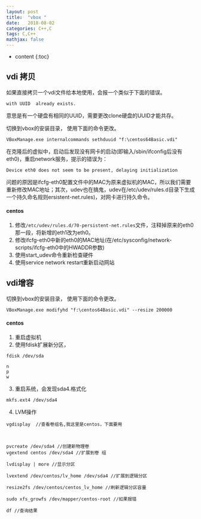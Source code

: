 ```yaml
---
layout: post
title:  "vbox "
date:   2018-08-02
categories: C++,C
tags: C,C++
mathjax: false
---
```

* content
{:toc}

## vdi 拷贝

如果直接拷贝一个vdi文件给本地使用，会报一个类似于下面的错误。
~~~
with UUID  already exists.
~~~
意思是有一个硬盘有相同的UUID，需要更改clone硬盘的UUID才能共存。

切换到vbox的安装目录， 使用下面的命令更改。
~~~
VBoxManage.exe internalcommands sethduuid "f:\centos64Basic.vdi"
~~~

在克隆后的虚拟中，启动后发现没有网卡的启动(即输入/sbin/ifconfig后没有eth0)，重启network服务，提示的错误为：
~~~
Device eth0 does not seem to be present, delaying initialization
~~~
问题的原因是ifcfg-eth0配置文件中的MAC为原来虚拟机的MAC，所以我们需要重新修改MAC地址；其次，udev也在搞鬼，udev在/etc/udev/rules.d目录下生成一个持久命名规则ersistent-net.rules)，对网卡进行持久命令。
#### centos
1. 修改`/etc/udev/rules.d/70-persistent-net.rules`文件，注释掉原来的eth0那一段，将新增的eth1改为eth0。
2. 修改ifcfg-eth0中新的eth0的MAC地址(在/etc/sysconfig/network-scripts/ifcfg-eth0中的HWADDR参数)
3. 使用start_udev命令重新检查硬件
4. 使用service network restart重新启动网站


## vdi增容

切换到vbox的安装目录， 使用下面的命令更改。 
~~~
VBoxManage.exe modifyhd "f:\centos64Basic.vdi" --resize 200000
~~~

#### centos
1. 重启虚拟机
2. 使用fdisk扩展新分区，
~~~
fdisk /dev/sda

n
p
w
~~~
3. 重启系统，会发现sda4.格式化
~~~
mkfs.ext4 /dev/sda4
~~~

4. LVM操作
~~~
vgdisplay  //查看卷组名,我这里是centos，下面要用 



pvcreate /dev/sda4 //创建新物理卷  
vgextend centos /dev/sda4 //扩展到卷 组 

lvdisplay | more //显示分区

lvextend /dev/centos/lv_home /dev/sda4 //扩展到逻辑分区  

resize2fs /dev/centos/centos_lv_home //刷新逻辑分区容量

sudo xfs_growfs /dev/mapper/centos-root //如果报错

df //查询结果
~~~




